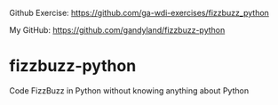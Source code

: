 Github Exercise:
https://github.com/ga-wdi-exercises/fizzbuzz_python

My GitHub:
https://github.com/gandyland/fizzbuzz-python

# fizzbuzz-python
Code FizzBuzz in Python without knowing anything about Python
